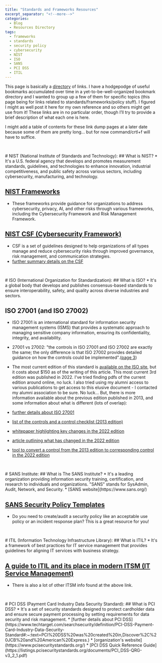 ```yaml
---
title: "Standards and Frameworks Resources"
excerpt_separator: "<!--more-->"
categories:
  - Blog
  - Resources Directory
tags:
  - frameworks
  - standards
  - security policy
  - cybersecurity
  - NIST
  - ISO
  - SANS
  - PCI DSS
  - ITIL
---
```


This page is basically a [directory](https://jackyan.com/blog/2023/09/bring-back-the-human-curated-web-directory/) of links.<!--more--> I have a hodgepodge of useful bookmarks accumulated over time in a yet-to-be-well-organized bookmark directory and I wanted to group up a few of them for specific topics (this page being for links related to standards/frameworks/policy stuff). I figured I might as well post it here for my own reference and so others might get use from it! These links are in no particular order, though I’ll try to provide a brief description of what each one is here.

I might add a table of contents for these link dump pages at a later date because some of them are pretty long... but for now command/crtl+f will have to suffice.

<p>&nbsp;</p>
# NIST (National Institute of Standards and Technology):
## What is NIST?
* It's a U.S. federal agency that develops and promotes measurement standards, guidelines, and technologies to enhance innovation, industrial competitiveness, and public safety across various sectors, including cybersecurity, manufacturing, and technology.

## [NIST Frameworks](https://www.nist.gov/frameworks)
* These frameworks provide guidance for organizations to address cybersecurity, privacy, AI, and other risks through various frameworks, including the Cybersecurity Framework and Risk Management Framework.

## [NIST CSF (Cybersecurity Framework)](https://nvlpubs.nist.gov/nistpubs/CSWP/NIST.CSWP.29.pdf)
* CSF is a set of guidelines designed to help organizations of all types manage and reduce cybersecurity risks through improved governance, risk management, and communication strategies.
* [further summary details on the CSF](https://www.connectwise.com/cybersecurity-center/glossary/nist-cybersecurity-framework)

<p>&nbsp;</p>
# ISO (International Organization for Standardization):
## What is ISO?
* It's a global body that develops and publishes consensus-based standards to ensure interoperability, safety, and quality across diverse industries and sectors.

## ISO 27001 (and ISO 27002)
* ISO 27001 is an international standard for information security management systems (ISMS) that provides a systematic approach to managing sensitive company information, ensuring its confidentiality, integrity, and availability.

* 27001 vs 27002: "the controls in ISO 27001 and ISO 27002 are exactly the same; the only difference is that
ISO 27002 provides detailed guidance on how the controls could be implemented".([page 3](https://info.advisera.com/hubfs/27001Academy/27001Academy_FreeDownloads/Overview_of_New_Security_Controls_in_ISO_27002_EN.pdf))
* The most current edition of this standard is [available on the ISO site](https://www.iso.org/standard/27001), but it costs about $150 as of the writing of this article. This most current 3rd edition was published in 2022. I've tried finding pdfs of the current edition around online, no luck. I also tried using my alumni access to various publications to get access to this elusive document - I contacted my alumni association to be sure. No luck... But, there is more information available about the previous edition published in 2013, and some information about what is different (lots of overlap):
* [further details about ISO 27001](https://advisera.com/27001academy/what-is-iso-27001/)
* [list of the controls and a control checklist (2013 edition)](https://www.cssia.org/wp-content/uploads/2020/01/ISO_27001_Standard.pdf)
* [whitepaper highlighting key changes in the 2022 edition](https://info.advisera.com/hubfs/27001Academy/27001Academy_FreeDownloads/Overview_of_New_Security_Controls_in_ISO_27002_EN.pdf)
* [article outlining what has changed in the 2022 edition](https://advisera.com/27001academy/blog/2022/02/09/iso-27001-iso-27002/)
* [tool to convert a control from the 2013 edition to corresponding control in the 2022 edition](https://advisera.com/insight/iso-27001-2013-to-iso-27001-2022-conversion-tool/)

<p>&nbsp;</p>
# SANS Institute:
## What is The SANS Institute?
* It's a leading organization providing information security training, certification, and research to individuals and organizations. "SANS" stands for SysAdmin, Audit, Network, and Security.
* [SANS website](https://www.sans.org/)

## [SANS Security Policy Templates](https://www.sans.org/information-security-policy/?per-page=100)
* Do you need to create/audit a security policy like an acceptable use policy or an incident response plan? This is a great resource for you!

<p>&nbsp;</p>
# ITIL (Information Technology Infrastructure Library):
## What is ITIL?
* It's a framework of best practices for IT service management that provides guidelines for aligning IT services with business strategy.

## [A guide to ITIL and its place in modern ITSM (IT Service Management)](https://www.atlassian.com/itsm/itil)
* There is also a lot of other ITSM info found at the above link.

<p>&nbsp;</p>
# PCI DSS (Payment Card Industry Data Security Standard):
## What is PCI DSS?
* It's a set of security standards designed to protect cardholder data and ensure secure payment processing by setting requirements for data security and risk management.
* [further details about PCI DSS](https://www.techtarget.com/searchsecurity/definition/PCI-DSS-Payment-Card-Industry-Data-Security-Standard#:~:text=PCI%20DSS%20was%20created%20in,Discover%2C%20JCB%20and%20American%20Express.)
* [organization's website](https://www.pcisecuritystandards.org/)
* [PCI DSS Quick Reference Guide](https://listings.pcisecuritystandards.org/documents/PCI_DSS-QRG-v3_2_1.pdf)

<p>&nbsp;</p>
